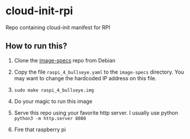 # cloud-init-rpi
Repo containing cloud-init manifest for RPI

## How to run this?

1. Clone the [image-specs](https://salsa.debian.org/raspi-team/image-specs) repo from Debian

2. Copy the file `raspi_4_bullseye.yaml` to the `image-specs` directory. You may want to change the hardcoded IP address on this file.

3. `sudo make raspi_4_bullseye.img`

4. Do your magic to run this image

5. Serve this repo using your favorite http server. I usually use python `python3 -m http.server 8080`

6. Fire that raspberry pi
